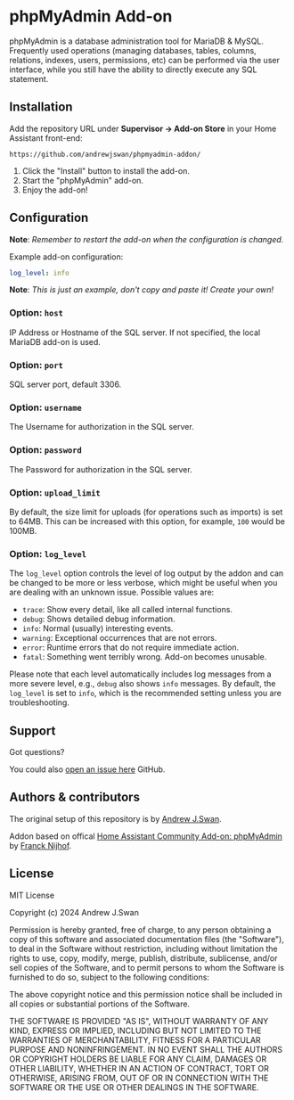 # phpMyAdmin Add-on

phpMyAdmin is a database administration tool for MariaDB & MySQL. Frequently
used operations (managing databases, tables, columns, relations, indexes,
users, permissions, etc) can be performed via the user interface,
while you still have the ability to directly execute any SQL statement.

## Installation

Add the repository URL under **Supervisor → Add-on Store** in your Home Assistant front-end:

    https://github.com/andrewjswan/phpmyadmin-addon/

1. Click the "Install" button to install the add-on.
1. Start the "phpMyAdmin" add-on.
1. Enjoy the add-on!

## Configuration

**Note**: _Remember to restart the add-on when the configuration is changed._

Example add-on configuration:

```yaml
log_level: info
```

**Note**: _This is just an example, don't copy and paste it! Create your own!_

### Option: `host`

IP Address or Hostname of the SQL server. If not specified, the local MariaDB add-on is used.

### Option: `port`

SQL server port, default 3306.

### Option: `username`

The Username for authorization in the SQL server.

### Option: `password`

The Password for authorization in the SQL server.

### Option: `upload_limit`

By default, the size limit for uploads (for operations such as imports) is set to
64MB. This can be increased with this option, for example, `100` would be 100MB.

### Option: `log_level`

The `log_level` option controls the level of log output by the addon and can
be changed to be more or less verbose, which might be useful when you are
dealing with an unknown issue. Possible values are:

- `trace`: Show every detail, like all called internal functions.
- `debug`: Shows detailed debug information.
- `info`: Normal (usually) interesting events.
- `warning`: Exceptional occurrences that are not errors.
- `error`: Runtime errors that do not require immediate action.
- `fatal`: Something went terribly wrong. Add-on becomes unusable.

Please note that each level automatically includes log messages from a
more severe level, e.g., `debug` also shows `info` messages. By default,
the `log_level` is set to `info`, which is the recommended setting unless
you are troubleshooting.

## Support

Got questions?

You could also [open an issue here][issue] GitHub.

## Authors & contributors

The original setup of this repository is by [Andrew J.Swan][andrewjswan].

Addon based on offical [Home Assistant Community Add-on: phpMyAdmin][phpmyadmin] by [Franck Nijhof][frenck].

## License

MIT License

Copyright (c) 2024 Andrew J.Swan

Permission is hereby granted, free of charge, to any person obtaining a copy
of this software and associated documentation files (the "Software"), to deal
in the Software without restriction, including without limitation the rights
to use, copy, modify, merge, publish, distribute, sublicense, and/or sell
copies of the Software, and to permit persons to whom the Software is
furnished to do so, subject to the following conditions:

The above copyright notice and this permission notice shall be included in all
copies or substantial portions of the Software.

THE SOFTWARE IS PROVIDED "AS IS", WITHOUT WARRANTY OF ANY KIND, EXPRESS OR
IMPLIED, INCLUDING BUT NOT LIMITED TO THE WARRANTIES OF MERCHANTABILITY,
FITNESS FOR A PARTICULAR PURPOSE AND NONINFRINGEMENT. IN NO EVENT SHALL THE
AUTHORS OR COPYRIGHT HOLDERS BE LIABLE FOR ANY CLAIM, DAMAGES OR OTHER
LIABILITY, WHETHER IN AN ACTION OF CONTRACT, TORT OR OTHERWISE, ARISING FROM,
OUT OF OR IN CONNECTION WITH THE SOFTWARE OR THE USE OR OTHER DEALINGS IN THE
SOFTWARE.

[addon-badge]: https://my.home-assistant.io/badges/supervisor_addon.svg
[addon]: https://my.home-assistant.io/redirect/supervisor_addon/?addon=a0d7b954_phpmyadmin&repository_url=https%3A%2F%2Fgithub.com%2Fandrewjswan%2Faddon-phpadmin
[andrewjswan]: https://github.com/andrewjswan
[issue]: https://github.com/andrewjswan/phpmyadmin-addon/issues
[frenck]: https://github.com/frenck
[phpmyadmin]: https://github.com/hassio-addons/addon-phpmyadmin